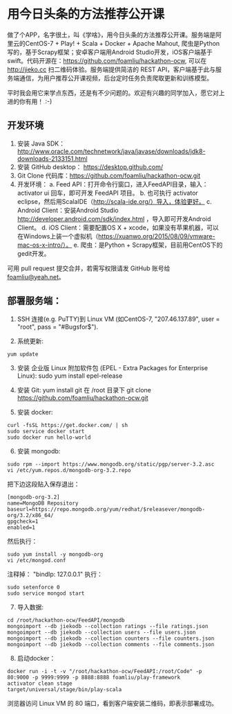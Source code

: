 # 用今日头条的方法推荐公开课
做了个APP，名字很土，叫《学啥》，用今日头条的方法推荐公开课。服务端是阿里云的CentOS-7 + Play! + Scala + Docker + Apache Mahout, 爬虫是Python写的，基于Scrapy框架；安卓客户端用Android Studio开发，iOS客户端基于swift。代码开源在：https://github.com/foamliu/hackathon-ocw, 可以在 http://jieko.cc 扫二维码体验。服务端提供简洁的 REST API，客户端基于此与服务端通信，为用户推荐公开课视频，后台定时任务负责爬取更新和训练模型。

平时我会用它来学点东西，还是有不少问题的。欢迎有兴趣的同学加入，愿它对上进的你有用！ :-)

## 开发环境
1. 安装 Java SDK：http://www.oracle.com/technetwork/java/javase/downloads/jdk8-downloads-2133151.html
2. 安装 GitHub desktop： https://desktop.github.com/
3. Git Clone 代码库：https://github.com/foamliu/hackathon-ocw.git
4. 开发环境：
	a. Feed API：打开命令行窗口，进入FeedAPI目录，输入：activator ui 回车，即可开发 FeedAPI 项目。
	b. 也可执行 activator eclipse，然后用ScalaIDE（http://scala-ide.org/）导入，体验更好。
	c. Android Client：安装Android Studio http://developer.android.com/sdk/index.html ，导入即可开发Android Client。
	d. iOS Client：需要配置OS X + xcode，如果没有苹果机器，可以在Windows上装一个虚拟机（https://xuanwo.org/2015/08/09/vmware-mac-os-x-intro/）。
	e. 爬虫：是Python + Scrapy框架，目前用CentOS下的gedit开发。

可用 pull request 提交合并，若需写权限请发 GitHub 账号给 foamliu@yeah.net。

## 部署服务端：
1. SSH 连接(e.g. PuTTY)到 Linux VM (如CentOS-7, "207.46.137.89", user = "root", pass = "#Bugsfor$").

2. 系统更新:
```
yum update
```
3. 安装 企业版 Linux 附加软件包 (EPEL - Extra Packages for Enterprise Linux):
		sudo yum install epel-release
4. 安装 Git:
		yum install git
	在 /root 目录下 git clone https://github.com/foamliu/hackathon-ocw.git

5. 安装 docker:
```
curl -fsSL https://get.docker.com/ | sh
sudo service docker start
sudo docker run hello-world
```

6. 安装 mongodb:
```
sudo rpm --import https://www.mongodb.org/static/pgp/server-3.2.asc
vi /etc/yum.repos.d/mongodb-org-3.2.repo
```
把下边这段贴入保存退出：
```
[mongodb-org-3.2]
name=MongoDB Repository
baseurl=https://repo.mongodb.org/yum/redhat/$releasever/mongodb-org/3.2/x86_64/
gpgcheck=1
enabled=1
```
然后执行：
```
sudo yum install -y mongodb-org
vi /etc/mongod.conf
```
注释掉： "bindIp: 127.0.0.1"
执行：
```
sudo setenforce 0
sudo service mongod start
```

7. 导入数据:
```
cd /root/hackathon-ocw/FeedAPI/mongodb
mongoimport --db jiekodb --collection ratings --file ratings.json
mongoimport --db jiekodb --collection users --file users.json
mongoimport --db jiekodb --collection counters --file counters.json
mongoimport --db jiekodb --collection comments --file comments.json
```

8. 启动docker：
```
docker run -i -t -v "/root/hackathon-ocw/FeedAPI:/root/Code" -p 80:9000 -p 9999:9999 -p 8888:8888 foamliu/play-framework
activator clean stage
target/universal/stage/bin/play-scala
```
浏览器访问 Linux VM 的 80 端口，看到客户端安装二维码，即表示部署成功。
